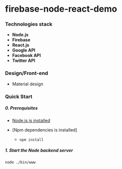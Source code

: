 # firebase-node-react-demo

### Technologies stack
* **Node.js**
* **Firebase**
* **React.js**
* **Google API**
* **Facebook API**
* **Twitter API**


### Design/Front-end
* Material design

### Quick Start
##### 0. Prerequisites
* [Node.js is installed](https://nodejs.org/en/)
* [Npm dependencies is installed]
  
  - `npm install`

##### 1. Start the Node backend server
`node ./bin/www`